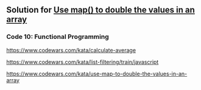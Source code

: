 ## Solution for [Use map() to double the values in an array](https://www.codewars.com/kata/use-map-to-double-the-values-in-an-array)

### Code 10: Functional Programming

https://www.codewars.com/kata/calculate-average

https://www.codewars.com/kata/list-filtering/train/javascript

https://www.codewars.com/kata/use-map-to-double-the-values-in-an-array

